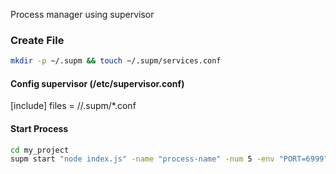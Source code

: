 Process manager using supervisor

### Create File
```bash
mkdir -p ~/.supm && touch ~/.supm/services.conf
```

#### Config supervisor (/etc/supervisor.conf)
[include]
files = /<home-path>/.supm/*.conf

#### Start Process
```bash
cd my_project
supm start "node index.js" -name "process-name" -num 5 -env "PORT=6999" -increase "PORT"
```